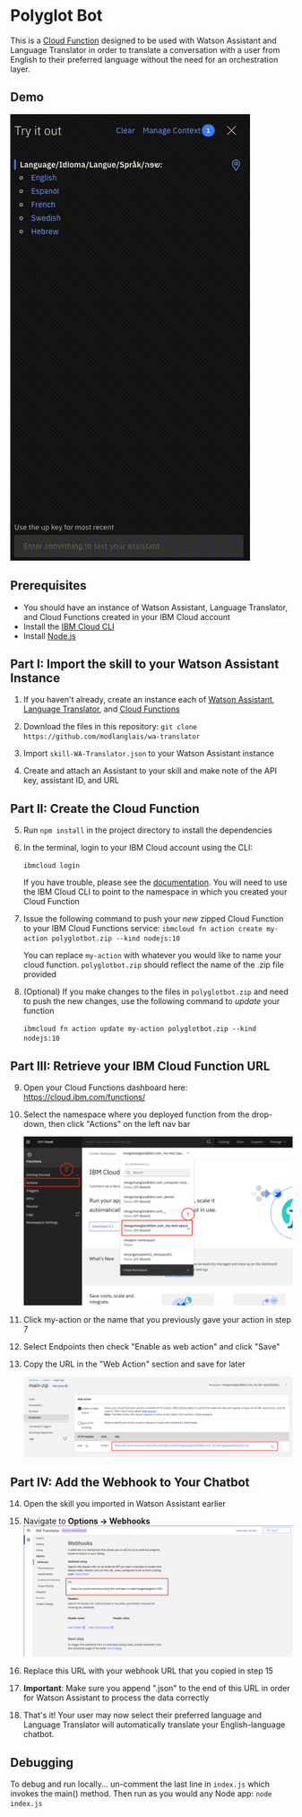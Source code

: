 # Polyglot Bot

This is a [Cloud Function](https://cloud.ibm.com/docs/openwhisk) designed to be used with Watson Assistant and Language Translator in order to translate a conversation with a user from English to their preferred language without the need for an orchestration layer.

## Demo

![translator-bot](/images/translator-bot.gif)

## Prerequisites

- You should have an instance of Watson Assistant, Language Translator, and Cloud Functions created in your IBM Cloud account
- Install the [IBM Cloud CLI](https://cloud.ibm.com/docs/cli)
- Install [Node.js](https://nodejs.org/en/download/)

## Part I: Import the skill to your Watson Assistant Instance

1. If you haven't already, create an instance each of [Watson Assistant](https://cloud.ibm.com/catalog/services/watson-assistant), [Language Translator](https://cloud.ibm.com/catalog/services/language-translator), and [Cloud Functions](https://cloud.ibm.com/functions?bss_account=6b49aa64e559c601cb30fa9027352573&ims_account=1596909)

2. Download the files in this repository: `git clone https://github.com/modlanglais/wa-translator`

3. Import `skill-WA-Translator.json` to your Watson Assistant instance

4. Create and attach an Assistant to your skill and make note of the API key, assistant ID, and URL

## Part II: Create the Cloud Function

5. Run `npm install` in the project directory to install the dependencies

6. In the terminal, login to your IBM Cloud account using the CLI:

    `ibmcloud login`

    If you have trouble, please see the [documentation](https://cloud.ibm.com/docs/cli?topic=cli-getting-started#step3-configure-idt-env). You will need to use the IBM Cloud CLI to point to the namespace in which you created your Cloud Function

7. Issue the following command to push your *new* zipped Cloud Function to your IBM Cloud Functions service:
    `ibmcloud fn action create my-action polyglotbot.zip --kind nodejs:10`

    You can replace `my-action` with whatever you would like to name your cloud function. `polyglotbot.zip` should reflect the name of the .zip file provided

8. (Optional) If you make changes to the files in `polyglotbot.zip` and need to push the new changes, use the following command to *update* your function

    `ibmcloud fn action update my-action polyglotbot.zip --kind nodejs:10`

## Part III: Retrieve your IBM Cloud Function URL

9. Open your Cloud Functions dashboard here: https://cloud.ibm.com/functions/

10. Select the namespace where you deployed function from the drop-down, then click "Actions" on the left nav bar

    ![cf-screenshot](/images/cf-dash.png)

11. Click my-action or the name that you previously gave your action in step 7

12. Select Endpoints then check "Enable as web action" and click "Save"

13. Copy the URL in the "Web Action" section and save for later

    ![cf-webaction](/images/cf-webaction.png)

## Part IV: Add the Webhook to Your Chatbot

14. Open the skill you imported in Watson Assistant earlier

15. Navigate to **Options -> Webhooks**
    ![wa-webhooks](/images/wa-webhooks.png)

16. Replace this URL with your webhook URL that you copied in step 15

17. **Important**: Make sure you append ".json" to the end of this URL in order for Watson Assistant to process the data correctly

18. That's it! Your user may now select their preferred language and Language Translator will automatically translate your English-language chatbot.

## Debugging

To debug and run locally... un-comment the last line in `index.js` which invokes the main() method. Then run as you would any Node app: `node index.js`
